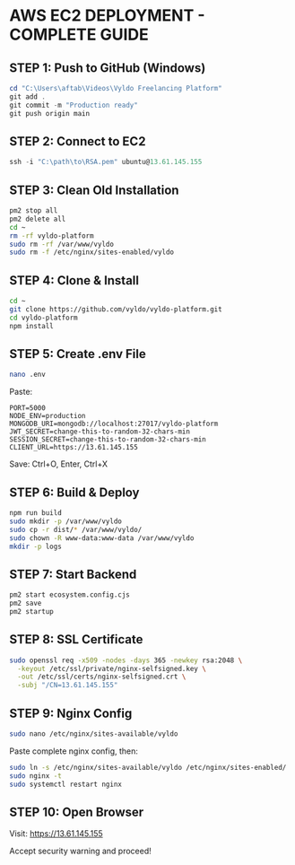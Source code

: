 # AWS EC2 DEPLOYMENT - COMPLETE GUIDE

## STEP 1: Push to GitHub (Windows)

```powershell
cd "C:\Users\aftab\Videos\Vyldo Freelancing Platform"
git add .
git commit -m "Production ready"
git push origin main
```

## STEP 2: Connect to EC2

```powershell
ssh -i "C:\path\to\RSA.pem" ubuntu@13.61.145.155
```

## STEP 3: Clean Old Installation

```bash
pm2 stop all
pm2 delete all
cd ~
rm -rf vyldo-platform
sudo rm -rf /var/www/vyldo
sudo rm -f /etc/nginx/sites-enabled/vyldo
```

## STEP 4: Clone & Install

```bash
cd ~
git clone https://github.com/vyldo/vyldo-platform.git
cd vyldo-platform
npm install
```

## STEP 5: Create .env File

```bash
nano .env
```

Paste:
```
PORT=5000
NODE_ENV=production
MONGODB_URI=mongodb://localhost:27017/vyldo-platform
JWT_SECRET=change-this-to-random-32-chars-min
SESSION_SECRET=change-this-to-random-32-chars-min
CLIENT_URL=https://13.61.145.155
```

Save: Ctrl+O, Enter, Ctrl+X

## STEP 6: Build & Deploy

```bash
npm run build
sudo mkdir -p /var/www/vyldo
sudo cp -r dist/* /var/www/vyldo/
sudo chown -R www-data:www-data /var/www/vyldo
mkdir -p logs
```

## STEP 7: Start Backend

```bash
pm2 start ecosystem.config.cjs
pm2 save
pm2 startup
```

## STEP 8: SSL Certificate

```bash
sudo openssl req -x509 -nodes -days 365 -newkey rsa:2048 \
  -keyout /etc/ssl/private/nginx-selfsigned.key \
  -out /etc/ssl/certs/nginx-selfsigned.crt \
  -subj "/CN=13.61.145.155"
```

## STEP 9: Nginx Config

```bash
sudo nano /etc/nginx/sites-available/vyldo
```

Paste complete nginx config, then:

```bash
sudo ln -s /etc/nginx/sites-available/vyldo /etc/nginx/sites-enabled/
sudo nginx -t
sudo systemctl restart nginx
```

## STEP 10: Open Browser

Visit: https://13.61.145.155

Accept security warning and proceed!
